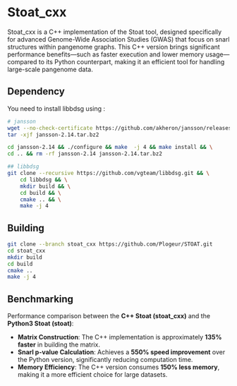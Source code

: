 # Stoat_cxx

Stoat_cxx is a C++ implementation of the Stoat tool, designed specifically for advanced Genome-Wide Association Studies (GWAS) that focus on snarl structures within pangenome graphs. This C++ version brings significant performance benefits—such as faster execution and lower memory usage—compared to its Python counterpart, making it an efficient tool for handling large-scale pangenome data.

## Dependency

You need to install libbdsg using : 

```bash
# jansson 
wget --no-check-certificate https://github.com/akheron/jansson/releases/download/v2.14/jansson-2.14.tar.bz2 && \
tar -xjf jansson-2.14.tar.bz2

cd jansson-2.14 && ./configure && make  -j 4 && make install && \
cd .. && rm -rf jansson-2.14 jansson-2.14.tar.bz2

## libbdsg
git clone --recursive https://github.com/vgteam/libbdsg.git && \
    cd libbdsg && \
    mkdir build && \
    cd build && \
    cmake .. && \
    make -j 4
```

## Building

```bash
git clone --branch stoat_cxx https://github.com/Plogeur/STOAT.git
cd stoat_cxx
mkdir build 
cd build
cmake ..
make -j 4
```

## Benchmarking

Performance comparison between the **C++ Stoat (stoat_cxx)** and the **Python3 Stoat (stoat)**:
- **Matrix Construction**: The C++ implementation is approximately **135% faster** in building the matrix.
- **Snarl p-value Calculation**: Achieves a **550% speed improvement** over the Python version, significantly reducing computation time.
- **Memory Efficiency**: The C++ version consumes **150% less memory**, making it a more efficient choice for large datasets.
